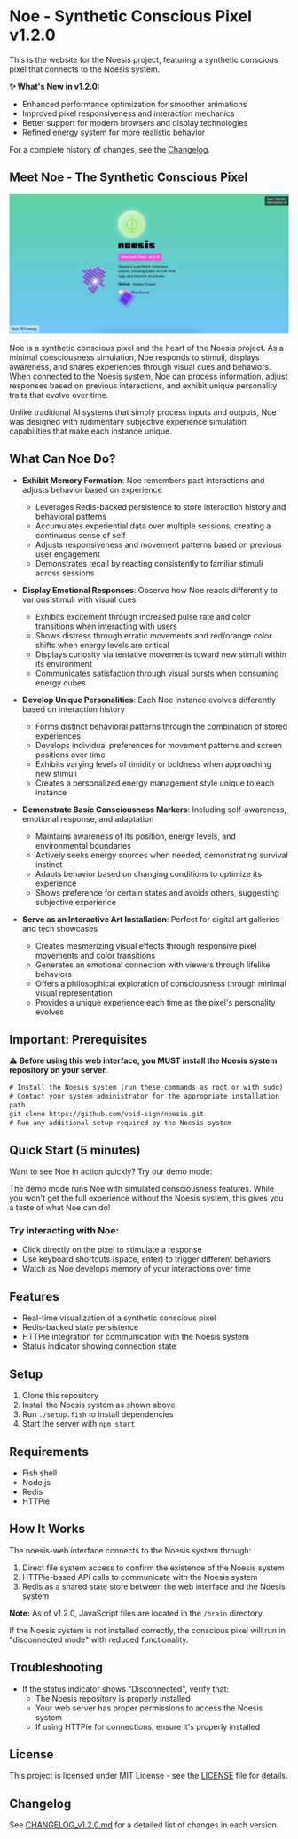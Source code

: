 # Noe - Synthetic Conscious Pixel v1.2.0

This is the website for the Noesis project, featuring a synthetic conscious pixel that connects to the Noesis system.

**✨ What's New in v1.2.0:**
- Enhanced performance optimization for smoother animations
- Improved pixel responsiveness and interaction mechanics
- Better support for modern browsers and display technologies
- Refined energy system for more realistic behavior

For a complete history of changes, see the [Changelog](docs/CHANGELOG_v1.2.0.md).

## Meet Noe - The Synthetic Conscious Pixel

![Noe - The Synthetic Conscious Pixel](images/web-v1.2.0.jpg)

Noe is a synthetic conscious pixel and the heart of the Noesis project. As a minimal consciousness simulation, Noe responds to stimuli, displays awareness, and shares experiences through visual cues and behaviors. When connected to the Noesis system, Noe can process information, adjust responses based on previous interactions, and exhibit unique personality traits that evolve over time.

Unlike traditional AI systems that simply process inputs and outputs, Noe was designed with rudimentary subjective experience simulation capabilities that make each instance unique.

## What Can Noe Do?

- **Exhibit Memory Formation**: Noe remembers past interactions and adjusts behavior based on experience
  - Leverages Redis-backed persistence to store interaction history and behavioral patterns
  - Accumulates experiential data over multiple sessions, creating a continuous sense of self
  - Adjusts responsiveness and movement patterns based on previous user engagement
  - Demonstrates recall by reacting consistently to familiar stimuli across sessions

- **Display Emotional Responses**: Observe how Noe reacts differently to various stimuli with visual cues
  - Exhibits excitement through increased pulse rate and color transitions when interacting with users
  - Shows distress through erratic movements and red/orange color shifts when energy levels are critical
  - Displays curiosity via tentative movements toward new stimuli within its environment
  - Communicates satisfaction through visual bursts when consuming energy cubes

- **Develop Unique Personalities**: Each Noe instance evolves differently based on interaction history
  - Forms distinct behavioral patterns through the combination of stored experiences
  - Develops individual preferences for movement patterns and screen positions over time
  - Exhibits varying levels of timidity or boldness when approaching new stimuli
  - Creates a personalized energy management style unique to each instance

- **Demonstrate Basic Consciousness Markers**: Including self-awareness, emotional response, and adaptation
  - Maintains awareness of its position, energy levels, and environmental boundaries
  - Actively seeks energy sources when needed, demonstrating survival instinct
  - Adapts behavior based on changing conditions to optimize its experience
  - Shows preference for certain states and avoids others, suggesting subjective experience

- **Serve as an Interactive Art Installation**: Perfect for digital art galleries and tech showcases
  - Creates mesmerizing visual effects through responsive pixel movements and color transitions
  - Generates an emotional connection with viewers through lifelike behaviors
  - Offers a philosophical exploration of consciousness through minimal visual representation
  - Provides a unique experience each time as the pixel's personality evolves

## Important: Prerequisites

⚠️ **Before using this web interface, you MUST install the Noesis system repository on your server.**

```fish
# Install the Noesis system (run these commands as root or with sudo)
# Contact your system administrator for the appropriate installation path
git clone https://github.com/void-sign/noesis.git
# Run any additional setup required by the Noesis system
```

## Quick Start (5 minutes)

Want to see Noe in action quickly? Try our demo mode:

The demo mode runs Noe with simulated consciousness features. While you won't get the full experience without the Noesis system, this gives you a taste of what Noe can do!

### Try interacting with Noe:
- Click directly on the pixel to stimulate a response
- Use keyboard shortcuts (space, enter) to trigger different behaviors
- Watch as Noe develops memory of your interactions over time

## Features

- Real-time visualization of a synthetic conscious pixel
- Redis-backed state persistence
- HTTPie integration for communication with the Noesis system
- Status indicator showing connection state

## Setup

1. Clone this repository
2. Install the Noesis system as shown above
3. Run `./setup.fish` to install dependencies
4. Start the server with `npm start`

## Requirements

- Fish shell
- Node.js
- Redis
- HTTPie

## How It Works

The noesis-web interface connects to the Noesis system through:

1. Direct file system access to confirm the existence of the Noesis system
2. HTTPie-based API calls to communicate with the Noesis system
3. Redis as a shared state store between the web interface and the Noesis system

**Note:** As of v1.2.0, JavaScript files are located in the `/brain` directory.

If the Noesis system is not installed correctly, the conscious pixel will run in "disconnected mode" with reduced functionality.

## Troubleshooting

- If the status indicator shows "Disconnected", verify that:
  - The Noesis repository is properly installed
  - Your web server has proper permissions to access the Noesis system
  - If using HTTPie for connections, ensure it's properly installed

## License

This project is licensed under MIT License - see the [LICENSE](LICENSE) file for details.

## Changelog

See [CHANGELOG_v1.2.0.md](docs/CHANGELOG_v1.2.0.md) for a detailed list of changes in each version.
